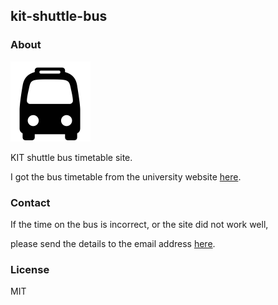 ## kit-shuttle-bus

### About

<img src="bus.png" width="128px">

KIT shuttle bus timetable site.

I got the bus timetable from the university website [here](http://www.kanazawa-it.ac.jp/about_kit/yatsukaho.html#timetable2).



### Contact

If the time on the bus is incorrect, or the site did not work well, 

please send the details to the email address  [here](fmzk0326@gmail.com). 



### License

MIT